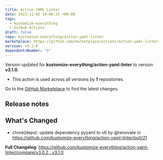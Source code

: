 ```yaml
---
title: Action YAML Linter
date: 2023-11-02 19:06:23 +00:00
tags:
  - kustomize-everything
  - GitHub Actions
draft: false
repo: kustomize-everything/action-yaml-linter
marketplace: https://github.com/marketplace/actions/action-yaml-linter
version: v3.1.0
dependentsNumber: "1"
---
```



Version updated for **kustomize-everything/action-yaml-linter** to version **v3.1.0**.
- This action is used across all versions by **1** repositories.

Go to the [GitHub Marketplace](https://github.com/marketplace/actions/action-yaml-linter) to find the latest changes.

## Release notes

## What's Changed
* chore(deps): update dependency pyyaml to v6 by @renovate in https://github.com/kustomize-everything/action-yaml-linter/pull/21


**Full Changelog**: https://github.com/kustomize-everything/action-yaml-linter/compare/v3.0.2...v3.1.0

